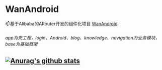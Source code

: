 # WanAndroid
:mailbox:基于Alibaba的ARouter开发的组件化项目
[WanAndroid](https://github.com/gh7800/WanAndroid) 

###### app为壳工程，login、Android、blog、knowledge、navigation为业务模块，base为基础框架

## [![Anurag's github stats](https://github-readme-stats.vercel.app/api?username=gh7800)](https://github.com/anuraghazra/github-readme-stats)